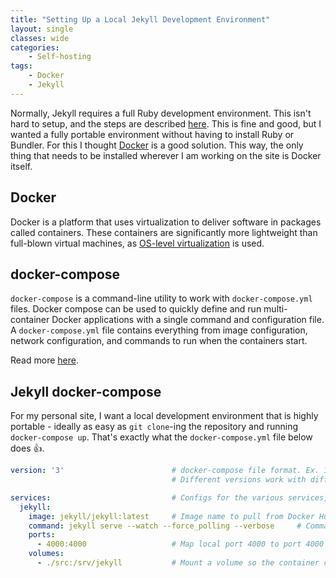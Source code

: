```yaml
---
title: "Setting Up a Local Jekyll Development Environment"
layout: single
classes: wide
categories: 
    - Self-hosting
tags:
    - Docker
    - Jekyll
---
```


Normally, Jekyll requires a full Ruby development environment. This isn't hard to setup, and the steps are described [here](https://jekyllrb.com/docs/). This is fine and good, but I wanted a fully portable environment without having to install Ruby or Bundler. For this I thought [Docker](https://www.docker.com) is a good solution. This way, the only thing that needs to be installed wherever I am working on the site is Docker itself.

## Docker

Docker is a platform that uses virtualization to deliver software in packages called containers. These containers are significantly more lightweight than full-blown virtual machines, as [OS-level virtualization](https://en.wikipedia.org/wiki/OS-level_virtualization) is used.

## docker-compose

`docker-compose` is a command-line utility to work with `docker-compose.yml` files. Docker compose can be used to quickly define and run multi-container Docker applications with a single command and configuration file. A `docker-compose.yml` file contains everything from image configuration, network configuration, and commands to run when the containers start.

Read more [here](https://docs.docker.com/compose/).

## Jekyll docker-compose

For my personal site, I want a local development environment that is highly portable - ideally as easy as `git clone`-ing the repository and running `docker-compose up`. That's exactly what the `docker-compose.yml` file below does 👍.

```yml
version: '3'                        # docker-compose file format. Ex. 1, 2, or 3.
                                    # Different versions work with different versions of Docker

services:                           # Configs for the various services, we just have one
  jekyll:
    image: jekyll/jekyll:latest     # Image name to pull from Docker Hub
    command: jekyll serve --watch --force_polling --verbose     # Command to run when the container starts
    ports:
      - 4000:4000                   # Map local port 4000 to port 4000 in the container
    volumes:
      - ./src:/srv/jekyll           # Mount a volume so the container can access local data in the src directory
```
